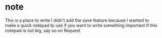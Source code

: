 # note
This is a place to write I didn't add the save feature because I wanted to make a quick notepad to use if you want to write something important
If this notepad is not big, say so on Request
